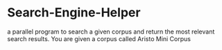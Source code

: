 # Search-Engine-Helper
a parallel program to search a given corpus and return the most relevant search results. You are given a corpus called Aristo Mini Corpus
